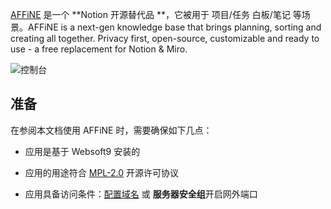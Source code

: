 [AFFiNE](https://affine.pro/) 是一个 **Notion  开源替代品 **，它被用于 项目/任务 白板/笔记  等场景。AFFiNE is a next-gen knowledge base that brings planning, sorting and creating all together.
Privacy first, open-source, customizable and ready to use - a free replacement for Notion & Miro.


![控制台](https://libs.websoft9.com/Websoft9/DocsPicture/zh/affine/affine-gui-websoft9.png)


## 准备

在参阅本文档使用 AFFiNE 时，需要确保如下几点：

- 应用是基于 Websoft9 安装的

- 应用的用途符合 [MPL-2.0](https://opensource.org/licenses/MPL-2.0) 开源许可协议

- 应用具备访问条件：[配置域名](./guide/appsetdomain) 或 **服务器安全组**开启网外端口